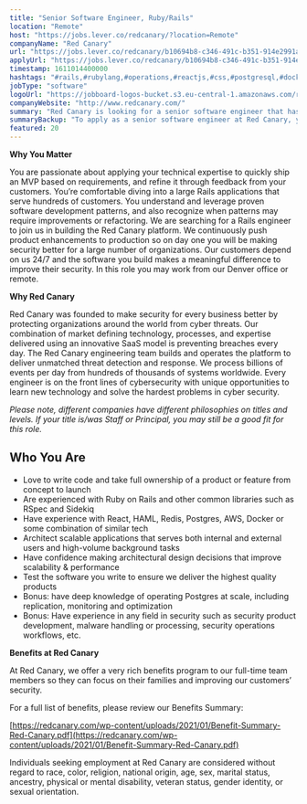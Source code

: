 ```yaml
---
title: "Senior Software Engineer, Ruby/Rails"
location: "Remote"
host: "https://jobs.lever.co/redcanary/?location=Remote"
companyName: "Red Canary"
url: "https://jobs.lever.co/redcanary/b10694b8-c346-491c-b351-914e2991ad17"
applyUrl: "https://jobs.lever.co/redcanary/b10694b8-c346-491c-b351-914e2991ad17/apply"
timestamp: 1611014400000
hashtags: "#rails,#rubylang,#operations,#reactjs,#css,#postgresql,#docker,#aws,#ui/ux,#marketing"
jobType: "software"
logoUrl: "https://jobboard-logos-bucket.s3.eu-central-1.amazonaws.com/red-canary"
companyWebsite: "http://www.redcanary.com/"
summary: "Red Canary is looking for a senior software engineer that has have experience with React, HAML, Redis, Postgres, AWS, Docker or some combination of similar tech."
summaryBackup: "To apply as a senior software engineer at Red Canary, you preferably need to have some knowledge of: #rails, #rubylang, #operations."
featured: 20
---
```


**Why You Matter** 

You are passionate about applying your technical expertise to quickly ship an MVP based on requirements, and refine it through feedback from your customers. You’re comfortable diving into a large Rails applications that serve hundreds of customers. You understand and leverage proven software development patterns, and also recognize when patterns may require improvements or refactoring. We are searching for a Rails engineer to join us in building the Red Canary platform. We continuously push product enhancements to production so on day one you will be making security better for a large number of organizations. Our customers depend on us 24/7 and the software you build makes a meaningful difference to improve their security. In this role you may work from our Denver office or remote.

**Why Red Canary** 

Red Canary was founded to make security for every business better by protecting organizations around the world from cyber threats. Our combination of market defining technology, processes, and expertise delivered using an innovative SaaS model is preventing breaches every day. The Red Canary engineering team builds and operates the platform to deliver unmatched threat detection and response. We process billions of events per day from hundreds of thousands of systems worldwide. Every engineer is on the front lines of cybersecurity with unique opportunities to learn new technology and solve the hardest problems in cyber security. 

_Please note, different companies have different philosophies on titles and levels. If your title is/was Staff or Principal, you may still be a good fit for this role._

## Who You Are

*   Love to write code and take full ownership of a product or feature from concept to launch
*   Are experienced with Ruby on Rails and other common libraries such as RSpec and Sidekiq
*   Have experience with React, HAML, Redis, Postgres, AWS, Docker or some combination of similar tech
*   Architect scalable applications that serves both internal and external users and high-volume background tasks
*   Have confidence making architectural design decisions that improve scalability & performance
*   Test the software you write to ensure we deliver the highest quality products 
*   Bonus: have deep knowledge of operating Postgres at scale, including replication, monitoring and optimization
*   Bonus: Have experience in any field in security such as security product development, malware handling or processing, security operations workflows, etc.

**Benefits at Red Canary**

At Red Canary, we offer a very rich benefits program to our full-time team members so they can focus on their families and improving our customers’ security. 

For a full list of benefits, please review our Benefits Summary:

[https://redcanary.com/wp-content/uploads/2021/01/Benefit-Summary-Red-Canary.pdf](https://redcanary.com/wp-content/uploads/2021/01/Benefit-Summary-Red-Canary.pdf)

Individuals seeking employment at Red Canary are considered without regard to race, color, religion, national origin, age, sex, marital status, ancestry, physical or mental disability, veteran status, gender identity, or sexual orientation.
